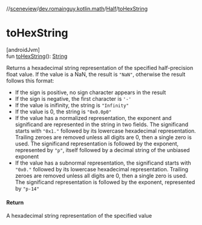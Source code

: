 //[sceneview](../../../index.md)/[dev.romainguy.kotlin.math](../index.md)/[Half](index.md)/[toHexString](to-hex-string.md)

# toHexString

[androidJvm]\
fun [toHexString](to-hex-string.md)(): [String](https://kotlinlang.org/api/latest/jvm/stdlib/kotlin/-string/index.html)

Returns a hexadecimal string representation of the specified half-precision float value. If the value is a NaN, the result is `"NaN"`, otherwise the result follows this format:

- 
   If the sign is positive, no sign character appears in the result
- 
   If the sign is negative, the first character is `'-'`
- 
   If the value is inifinity, the string is `"Infinity"`
- 
   If the value is 0, the string is `"0x0.0p0"`
- 
   If the value has a normalized representation, the exponent and significand are represented in the string in two fields. The significand starts with `"0x1."` followed by its lowercase hexadecimal representation. Trailing zeroes are removed unless all digits are 0, then a single zero is used. The significand representation is followed by the exponent, represented by `"p"`, itself followed by a decimal string of the unbiased exponent
- 
   If the value has a subnormal representation, the significand starts with `"0x0."` followed by its lowercase hexadecimal representation. Trailing zeroes are removed unless all digits are 0, then a single zero is used. The significand representation is followed by the exponent, represented by `"p-14"`

#### Return

A hexadecimal string representation of the specified value
